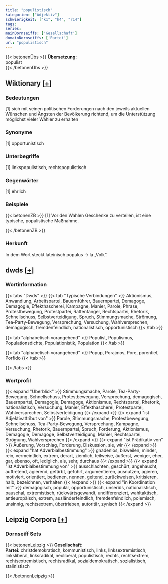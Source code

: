 ```yaml
---
title: "populistisch"
kategorien: ["Adjektiv"]
schwierigkeit: ["k1", "h4", "r14"]
tags:
series:
mainDornseiffs: ['Gesellschaft']
domainDornseiffs: ['Partei']
url: "populistisch"
---
```


{{< betonenÜbs >}}
**Übersetzung:**  
populist  
{{< /betonenÜbs >}}

## Wiktionary [[+](https://de.wiktionary.org/wiki/populistisch)]

### Bedeutungen
[1] sich mit seinen politischen Forderungen nach den jeweils aktuellen Wünschen und Ängsten der Bevölkerung richtend, um die Unterstützung möglichst vieler Wähler zu erhalten  

### Synonyme
[1] opportunistisch  

### Unterbegriffe
[1] linkspopulistisch, rechtspopulistisch  

### Gegenwörter
[1] ehrlich  

### Beispiele
{{< betonenZB >}}
[1] Vor den Wahlen Geschenke zu verteilen, ist eine typische, populistische Maßnahme.  

{{< /betonenZB >}}
### Herkunft
In dem Wort steckt lateinisch populus → la „Volk“.  



## dwds [[+](https://www.dwds.de/wb/populistisch)]

### Wortinformation
{{< tabs "Dwds" >}}
{{< tab "Typische Verbindungen" >}}
Aktionismus, Anwandlung, Arbeitspartei, Bauernführer, Bauernpartei, Demagoge, Demagogie, Effekthascherei, Kampagne, Manier, Parole, Phrase, Protestbewegung, Protestpartei, Rattenfänger, Rechtspartei, Rhetorik, Schnellschuss, Selbstverteidigung, Spruch, Stimmungsmache, Strömung, Tea-Party-Bewegung, Versprechung, Versuchung, Wahlversprechen, demagogisch, fremdenfeindlich, nationalistisch, opportunistisch
{{< /tab >}}

{{< tab "alphabetisch vorangehend" >}}
Populist, Populismus, Populationsdichte, Populationistik, Population
{{< /tab >}}

{{< tab "alphabetisch vorangehend" >}}
Popup, Porajmos, Pore, porentief, Porfido
{{< /tab >}}

{{< /tabs >}}

### Wortprofil
{{< expand "Überblick" >}} Stimmungsmache, Parole, Tea-Party-Bewegung, Schnellschuss, Protestbewegung, Versprechung, demagogisch, Bauernpartei, Demagogie, Demagoge, Aktionismus, Rechtspartei, Rhetorik, nationalistisch, Versuchung, Manier, Effekthascherei, Protestpartei, Wahlversprechen, Selbstverteidigung {{< /expand >}}
{{< expand "ist Adjektivattribut von" >}} Parole, Stimmungsmache, Protestbewegung, Schnellschuss, Tea-Party-Bewegung, Versprechung, Kampagne, Versuchung, Rhetorik, Bauernpartei, Spruch, Forderung, Aktionismus, Demagogie, Demagoge, Selbstverteidigung, Manier, Rechtspartei, Strömung, Wahlversprechen {{< /expand >}}
{{< expand "ist Prädikativ von" >}} Äußerung, Vorschlag, Forderung, Diskussion, sie, wir {{< /expand >}}
{{< expand "hat Adverbialbestimmung" >}} gnadenlos, bisweilen, minder, rein, vermeintlich, extrem, derart, ziemlich, teilweise, äußerst, weniger, eher, gar, ebenso, oft, lediglich, als, sehr, durchaus {{< /expand >}}
{{< expand "ist Adverbialbestimmung von" >}} ausschlachten, geschürt, angehaucht, auftretend, agierend, gefärbt, geführt, argumentieren, ausnutzen, agieren, motiviert, orientiert, bedienen, nennen, geltend, zurückweisen, kritisieren, halb, bezeichnen, verhalten {{< /expand >}}
{{< expand "in Koordination mit" >}} demagogisch, populär, opportunistisch, unseriös, nationalistisch, pauschal, extremistisch, rückwärtsgewandt, undifferenziert, wahltaktisch, antieuropäisch, extrem, ausländerfeindlich, fremdenfeindlich, polemisch, unsinnig, rechtsextrem, übertrieben, autoritär, zynisch {{< /expand >}}

## Leipzig Corpora [[+](https://corpora.uni-leipzig.de/en/res?word=populistisch&corpusId=deu_newscrawl-public_2018)]

### Dornseiff Sets
{{< betonenLeipzig >}}
**Gesellschaft:**  
**Partei:** christdemokratisch, kommunistisch, links, linksextremistisch, linksliberal, linksradikal, neoliberal, populistisch, rechts, rechtsextrem, rechtsextremistisch, rechtsradikal, sozialdemokratisch, sozialistisch, stalinistisch  

{{< /betonenLeipzig >}}

